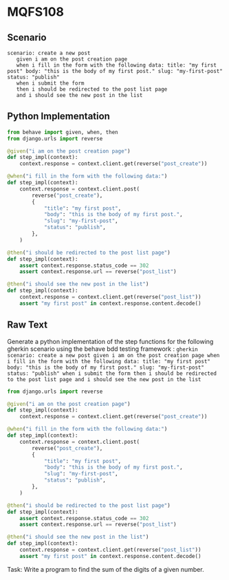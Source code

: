 # MQFS108
## Scenario
```gherkin
scenario: create a new post 
   given i am on the post creation page 
   when i fill in the form with the following data: title: "my first post" body: "this is the body of my first post." slug: "my-first-post" status: "publish" 
   when i submit the form 
   then i should be redirected to the post list page 
   and i should see the new post in the list
```


## Python Implementation
```python
from behave import given, when, then
from django.urls import reverse

@given("i am on the post creation page")
def step_impl(context):
    context.response = context.client.get(reverse("post_create"))

@when("i fill in the form with the following data:")
def step_impl(context):
    context.response = context.client.post(
        reverse("post_create"),
        {
            "title": "my first post",
            "body": "this is the body of my first post.",
            "slug": "my-first-post",
            "status": "publish",
        },
    )

@then("i should be redirected to the post list page")
def step_impl(context):
    assert context.response.status_code == 302
    assert context.response.url == reverse("post_list")

@then("i should see the new post in the list")
def step_impl(context):
    context.response = context.client.get(reverse("post_list"))
    assert "my first post" in context.response.content.decode()
```


## Raw Text
Generate a python implementation of the step functions for the following gherkin scenario using the behave bdd testing framework : ```gherkin scenario: create a new post given i am on the post creation page when i fill in the form with the following data: title: "my first post" body: "this is the body of my first post." slug: "my-first-post" status: "publish" when i submit the form then i should be redirected to the post list page and i should see the new post in the list ```



```python from behave import given, when, then
from django.urls import reverse

@given("i am on the post creation page")
def step_impl(context):
    context.response = context.client.get(reverse("post_create"))

@when("i fill in the form with the following data:")
def step_impl(context):
    context.response = context.client.post(
        reverse("post_create"),
        {
            "title": "my first post",
            "body": "this is the body of my first post.",
            "slug": "my-first-post",
            "status": "publish",
        },
    )

@then("i should be redirected to the post list page")
def step_impl(context):
    assert context.response.status_code == 302
    assert context.response.url == reverse("post_list")

@then("i should see the new post in the list")
def step_impl(context):
    context.response = context.client.get(reverse("post_list"))
    assert "my first post" in context.response.content.decode()
```

Task: Write a program to find the sum of the digits of a given number.
